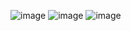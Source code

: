 ![image](https://user-images.githubusercontent.com/57319180/183152482-83e328dd-e3da-40e4-a158-7c6995f32990.png)
![image](https://user-images.githubusercontent.com/57319180/183153778-8c15689e-65a9-45f2-b40a-e9d2e49f2ebc.png)
![image](https://user-images.githubusercontent.com/57319180/183306622-8fc08c30-3fd3-4aec-a9f8-8503339b3bce.png)
